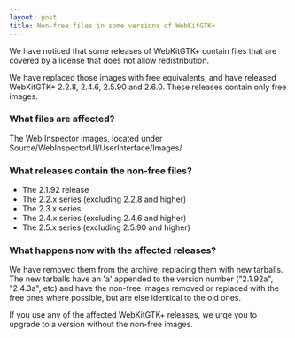 ```yaml
---
layout: post
title: Non-free files in some versions of WebKitGTK+
---
```


We have noticed that some releases of WebKitGTK+ contain files that are
covered by a license that does not allow redistribution.

We have replaced those images with free equivalents, and have released
WebKitGTK+ 2.2.8, 2.4.6, 2.5.90 and 2.6.0. These releases contain only
free images.

### What files are affected?

The Web Inspector images, located under Source/WebInspectorUI/UserInterface/Images/

### What releases contain the non-free files?

 - The 2.1.92 release
 - The 2.2.x series (excluding 2.2.8 and higher)
 - The 2.3.x series
 - The 2.4.x series (excluding 2.4.6 and higher)
 - The 2.5.x series (excluding 2.5.90 and higher)

### What happens now with the affected releases?

We have removed them from the archive, replacing them with new
tarballs. The new tarballs have an 'a' appended to the version number
("2.1.92a", "2.4.3a", etc) and have the non-free images removed or
replaced with the free ones where possible, but are else identical to
the old ones.

If you use any of the affected WebKitGTK+ releases, we urge you to
upgrade to a version without the non-free images.
